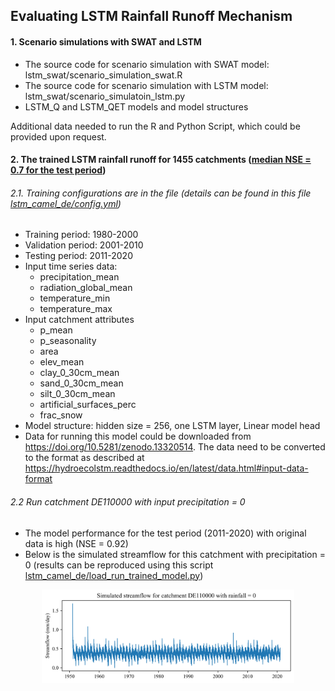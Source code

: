 ## Evaluating LSTM Rainfall Runoff Mechanism

#### 1. Scenario simulations with SWAT and LSTM

- The source code for scenario simulation with SWAT model: lstm_swat/scenario_simulation_swat.R 
- The source code for scenario simulation with LSTM model: lstm_swat/scenario_simulatoin_lstm.py
- LSTM_Q and LSTM_QET models and model structures

Additional data needed to run the R and Python Script, which could be provided upon request.


#### 2. The trained LSTM rainfall runoff for 1455 catchments ([median NSE = 0.7 for the test period](https://github.com/tamnva/Evaluating_LSTM_Rainfall_Runoff_Mechanism/blob/master/lstm_camel_de/results/nse_test_period.csv))

###### 2.1. Training configurations are in the file (details can be found in this file  [lstm_camel_de/config.yml](lstm_camel_de/config.yml))

- Training period: 1980-2000
- Validation period: 2001-2010
- Testing period: 2011-2020
- Input time series data: 
  - precipitation_mean
  - radiation_global_mean
  - temperature_min
  - temperature_max
- Input catchment attributes
  - p_mean
  - p_seasonality
  - area
  - elev_mean
  - clay_0_30cm_mean
  - sand_0_30cm_mean
  - silt_0_30cm_mean
  - artificial_surfaces_perc
  - frac_snow
- Model structure: hidden size = 256, one LSTM layer, Linear model head
- Data for running this model could be downloaded from https://doi.org/10.5281/zenodo.13320514. The data need to be converted to the format as described at  https://hydroecolstm.readthedocs.io/en/latest/data.html#input-data-format



###### 2.2 Run catchment DE110000 with input precipitation = 0 

- The model performance for the test period (2011-2020) with original data is high (NSE = 0.92)
- Below is the simulated streamflow for this catchment with precipitation = 0 (results can be reproduced using this script [lstm_camel_de/load_run_trained_model.py](lstm_camel_de/load_run_trained_model.py))

<p align="center">
  <img src="https://github.com/tamnva/Evaluating_LSTM_Rainfall_Runoff_Mechanism/blob/master/lstm_camel_de/results/simulated_streamflow_DE110000_no_rainfall.png" width=80% title="hover text">
</p>
